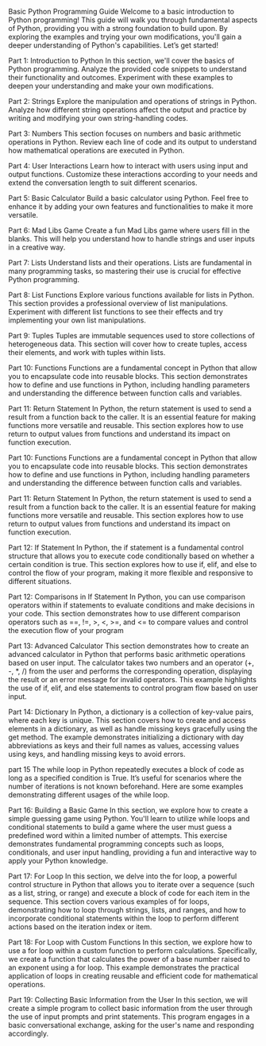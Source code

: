 Basic Python Programming Guide
Welcome to a basic introduction to Python programming! This guide will walk you through fundamental aspects of Python, providing you with a strong foundation to build upon. By exploring the examples and trying your own modifications, you'll gain a deeper understanding of Python's capabilities. Let’s get started!

Part 1: Introduction to Python
In this section, we'll cover the basics of Python programming. Analyze the provided code snippets to understand their functionality and outcomes. Experiment with these examples to deepen your understanding and make your own modifications.

Part 2: Strings
Explore the manipulation and operations of strings in Python. Analyze how different string operations affect the output and practice by writing and modifying your own string-handling codes.

Part 3: Numbers
This section focuses on numbers and basic arithmetic operations in Python. Review each line of code and its output to understand how mathematical operations are executed in Python.

Part 4: User Interactions
Learn how to interact with users using input and output functions. Customize these interactions according to your needs and extend the conversation length to suit different scenarios.

Part 5: Basic Calculator
Build a basic calculator using Python. Feel free to enhance it by adding your own features and functionalities to make it more versatile.

Part 6: Mad Libs Game
Create a fun Mad Libs game where users fill in the blanks. This will help you understand how to handle strings and user inputs in a creative way.

Part 7: Lists
Understand lists and their operations. Lists are fundamental in many programming tasks, so mastering their use is crucial for effective Python programming.

Part 8: List Functions
Explore various functions available for lists in Python. This section provides a professional overview of list manipulations. Experiment with different list functions to see their effects and try implementing your own list manipulations.

Part 9: Tuples
Tuples are immutable sequences used to store collections of heterogeneous data. This section will cover how to create tuples, access their elements, and work with tuples within lists.

Part 10: Functions
Functions are a fundamental concept in Python that allow you to encapsulate code into reusable blocks. This section demonstrates how to define and use functions in Python, including handling parameters and understanding the difference between function calls and variables.

Part 11: Return Statement
In Python, the return statement is used to send a result from a function back to the caller. It is an essential feature for making functions more versatile and reusable. This section explores how to use return to output values from functions and understand its impact on function execution.

Part 10: Functions
Functions are a fundamental concept in Python that allow you to encapsulate code into reusable blocks. This section demonstrates how to define and use functions in Python, including handling parameters and understanding the difference between function calls and variables.

Part 11: Return Statement
In Python, the return statement is used to send a result from a function back to the caller. It is an essential feature for making functions more versatile and reusable. This section explores how to use return to output values 
from functions and understand its impact on function execution.

Part 12: If Statement
In Python, the if statement is a fundamental control structure that allows you to execute code conditionally based on whether a certain condition is true. This section explores how to use if, elif, and else to control the flow of your program, making it more flexible and responsive to different situations.

Part 12: 
Comparisons in If Statement
In Python, you can use comparison operators within if statements to evaluate conditions and make decisions in your code. This section demonstrates how to use different comparison operators such as ==, !=, >, <, >=, and <= to compare values and control the execution flow of your program

Part 13: Advanced Calculator
This section demonstrates how to create an advanced calculator in Python that performs basic arithmetic operations based on user input. The calculator takes two numbers and an operator (+, -, *, /) from the user and performs the corresponding operation, displaying the result or an error message for invalid operators. This example highlights the use of if, elif, and else statements to control program flow based on user input.

Part 14: Dictionary
In Python, a dictionary is a collection of key-value pairs, where each key is unique. This section covers how to create and access elements in a dictionary, as well as handle missing keys gracefully using the get method. The example demonstrates initializing a dictionary with day abbreviations as keys and their full names as values, accessing values using keys, and handling missing keys to avoid errors.

part 15
The while loop in Python repeatedly executes a block of code as long as a specified condition is True. It’s useful for scenarios where the number of iterations is not known beforehand. Here are some examples demonstrating different usages of the while loop.

Part 16: Building a Basic Game
In this section, we explore how to create a simple guessing game using Python. You'll learn to utilize while loops and conditional statements to build a game where the user must guess a predefined word within a limited number of attempts. This exercise demonstrates fundamental programming concepts such as loops, conditionals, and user input handling, providing a fun and interactive way to apply your Python knowledge.

Part 17: For Loop
In this section, we delve into the for loop, a powerful control structure in Python that allows you to iterate over a sequence (such as a list, string, or range) and execute a block of code for each item in the sequence. This section covers various examples of for loops, demonstrating how to loop through strings, lists, and ranges, and how to incorporate conditional statements within the loop to perform different actions based on the iteration index or item.

Part 18: For Loop with Custom Functions
In this section, we explore how to use a for loop within a custom function to perform calculations. Specifically, we create a function that calculates the power of a base number raised to an exponent using a for loop. This example demonstrates the practical application of loops in creating reusable and efficient code for mathematical operations.

Part 19:
Collecting Basic Information from the User
In this section, we will create a simple program to collect basic information from the user through the use of input prompts and print statements. This program engages in a basic conversational exchange, asking for the user's name and responding accordingly.
